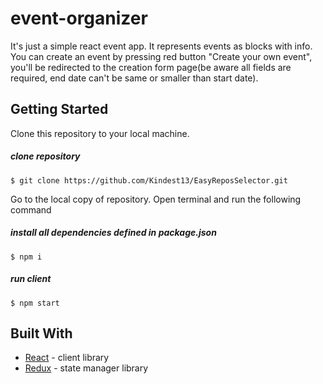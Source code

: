 # event-organizer
It's just a simple react event app. It represents events as blocks with info. You can create an event by pressing red button "Create your own event", you'll be redirected to the creation form page(be aware all fields are required, end date can't be same or smaller than start date).

## Getting Started

Clone this repository to your local machine.
##### clone repository
`$ git clone https://github.com/Kindest13/EasyReposSelector.git`

Go to the local copy of repository. Open terminal and run the following command
##### install all dependencies defined in package.json
`$ npm i`

##### run client
`$ npm start`

## Built With

* [React](https://reactjs.org/) - client library
* [Redux](https://redux.js.org/) - state manager library
